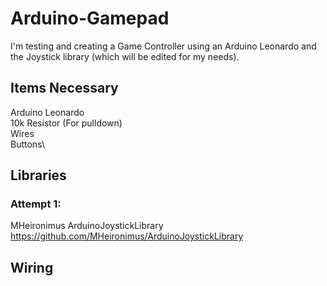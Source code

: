 # Arduino-Gamepad
I'm testing and creating a Game Controller using an Arduino Leonardo and the Joystick library (which will be edited for my needs).

## Items Necessary
Arduino Leonardo\
10k Resistor (For pulldown)\
Wires\
Buttons\

## Libraries
### Attempt 1:
MHeironimus ArduinoJoystickLibrary\
https://github.com/MHeironimus/ArduinoJoystickLibrary


## Wiring

